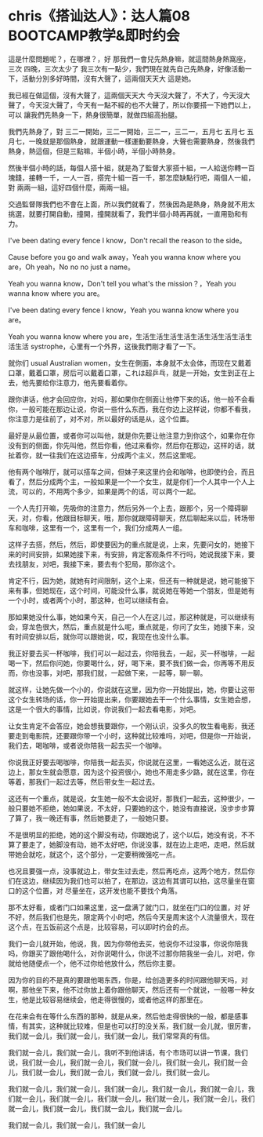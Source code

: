 # chris《搭讪达人》：达人篇08 BOOTCAMP教学&即时约会

這是什麼問題呢？，在哪裡？，好 那我們一會兒先熱身嘛，就這間熱身熱窩座，三次 四晚，三次太少了 我三次有一點少，我們現在就先自己先熱身，好像活動一下，活動分別多好時間，沒有大聲了，這兩個天天大 這是她。

我已經在做這個，沒有大聲了，這兩個天天大 今天沒大聲了，不大了，今天沒大聲了，今天沒大聲了，今天有一點不經的也不大聲了，所以你要搭一下她們以上，可以 讓我們先熱身一下，熱身很簡單，就做四組高抬腿。

我們先熱身了，對 三二一開始，三二一開始，三二一，三二一，五月七 五月七 五月七，一晚就是那個熱身，就跟運動一樣運動要熱身，大聲也需要熱身，然後我們熱身，熱這個，但是三點嘛，半個小時，半個小時熱身。

然後半個小時的話，每個人搭十組，就是為了監督大家搭十組，一人給送你轉一百塊錢，接轉一千，一人一百，搭完十組一百一千，那怎麼缺點行吧，兩個人一組，對 兩兩一組，這好四個什麼，兩兩一組。

交過監督隊我們也不會在上面，所以我們就看了，然後因為是熱身，熱身就不用太挑選，就要打開自動，撞開，撞開就看了，我們半個小時再再就，一直用勁和有力。

I've been dating every fence I know，Don't recall the reason to the side。

Cause before you go and walk away，Yeah you wanna know where you are，Oh yeah，No no no just a name。

Yeah you wanna know，Don't tell you what's the mission？，Yeah you wanna know where you are。

I've been dating every fence I know，Yeah you wanna know where you are。

Yeah you wanna know where you are，生活生活生活生活生活生活生活生活生活生活 systrophe，心里有一个外界，这後我們剛才看了一下。

就你们 usual Australian women，女生在側面，本身就不太会体，而现在又戴着口罩，戴着口罩，房后可以戴着口罩，これは超乒乓，就是一开始，女生到正在上去，他先要给你注意力，他先要看着你。

跟你讲话，他才会回应你，对吗，那如果你在侧面让他停下来的话，他一般不会看你，一般可能在那边让说，你说一些什么东西，我在你边上这样说，你都不看我，你注意力是往前了，对不对，所以最好的话是从，这个位置。

最好是从最位置，或者你可以叫他，就是你先要让他注意力到你这个，如果你在你没有到的侧面，你先叫他，然后你看，他过来看你，然后你在那边，这样的话，就扯着你，就一往我们在这边搭车，分成两个主义，然后这里呢。

他有两个咖啡厅，就可以搭车之间，但妹子来这里约会和咖啡，也即使约会，而且看了，然后分成两个主，一般如果是一个一个女生，就是你们一个人其中一个人上流，可以的，不用两个多少，如果是两个的话，可以两个一起。

一个人先打开嘛，先吸你的注意力，然后另外一个上去，跟那个，另一个障碍聊天，对，你看，他跟目标聊天，哦，那你就跟障碍聊天，然后聊起来以后，转场带车和咖啡，这里有一个，这里有一个，我们分成两人一组。

这样子去搭，然后，然后，即使要因为的重点就是说，上来，先要问女的，她接下来的时间安排，如果她接下来，有安排，肯定客观条件不行吗，她说我接下来，要去找朋友，对吧，我接下来，要去有个犯局，那你这个。

肯定不行，因为她，就她有时间限制，这个上来，但还有一种就是说，她可能接下来有事，但她现在，这个时间，可能没什么事，就说她在等她一个朋友，但是她有一个小时，或者两个小时，那这种，也可以继续有会。

那如果她没什么事，她如果今天，自己一个人在这儿过，那这种就是，可以继续有会，穿龙色很大，然后，重点就是什么呢，重点就是，你问了女生，她接下来，没有时间安排以后，就你可以跟她说，哎，我现在也没什么事。

我正好要去买一杯咖啡，我们可以一起过去，你陪我去，一起，买一杯咖啡，一起喝一下，然后你问她，你要喝什么，好，喝下来，要不我们做一会，你再等不用反而，你也没事，对吧，那我们就，一起做下来，一起等，聊一聊。

就这样，让她先做一个小的，你说就在这里，因为你一开始提出，她，你要让这带这个女生转场的话，你一开始提出来，你要跟她去干一个什么事情，女生她会想，这是一个很大的事情，比如说，你说我们一起去看电影，对吧。

让女生肯定不会答应，她会想我要跟你，一个刚认识，没多久的牧生看电影，我还要走到电影院，还要跟你带一个小时，这种就比较难吗，对吧，但是你一开始说，我们去，喝咖啡，或者说你陪我一起去买一个咖啡。

你说我正好要去喝咖啡，你陪我一起去买，你说就在这里，一看她这么近，就在这边上，那女生就会愿意，因为这个投资很小，她也不用走多少路，就在这里，你在等着，那我们一起过去等，然后带女生一起过去。

这还有一个重点，就是说，女生她一般不太会说好，那我们一起去，这种很少，一般只要她不拒绝，她如果说，不太好，只要她的这个，她没有直接说，没步步步算了算了，我一晚还有事，然后她要走了，一般她只要。

不是很明显的拒绝，她的这个脚没有动，你跟她说了，这个以后，她没有说，不不算了要走了，她脚没有动，她不太好吧，你说没事，就在边上走吧，走吧，然后就带她会就吃，就这个，这个部分，一定要稍微强吃一点。

也况且要强一点，没事就边上，带女生过去走，然后再吃点，这两个地方，然后你们在这边，继续因为我们也可以拍了，在那边，这边有其谓可以拍，这尽量坐在窗口的这个位置，对 尽量坐在，这开发也能不要找个角落。

那不太好看，或者门口如果这里，这一盘满了就门口，就坐在门口的位置，对 好不好，然后我们也是先，限定两个小时吧，然后今天是周末这个人流量很大，现在这个点，在五饭前这个点是，比较容易，可以即时约会的点。

我们一会儿就开始，他说，我，因为你带他去买，他说你不过没事，你说你陪我吗，你跟买了跟他喝什么，对你说喝什么，你说不过那你陪我坐一会儿，对吧，你就给他随便点一个，他不过你给他放什么，然后你主要。

因为你的目的不是真的要跟他喝东西，你是，给创造更多的时间跟他聊天吗，对啊，那他坐下来，他不过你放上着你跟他聊天，然后还有一个就说，一般哪一种女生，他是比较容易继续会，他走得很慢的，或者他这样的那里在。

在花来会有在等什么东西的那种，就是从来，然后他走得很快的一般，都是感事情，有其实，这种就比较难，但是也可以打的没关系，我们就一会儿就，很厉害，我们就一会儿，我们就一会儿，我们就一会儿，我们常常真的有信。

我们就一会儿，我们就一会儿，我听不到他讲话，有个市场可以讲一节课，我们说，我们就一会儿，我们就一会儿，我们就一会儿，我们就一会儿，我们就一会儿，我们就一会儿，我们就一会儿，我们就一会儿，我们就一会儿。

我们就一会儿，我们就一会儿，我们就一会儿，我们就一会儿，我们就一会儿，我们就一会儿，我们就一会儿，我们就一会儿，我们就一会儿，我们就一会儿，我们就一会儿，我们就一会儿，我们就一会儿，我们就一会儿。

我们就一会儿，我们就一会儿，我们就一会儿